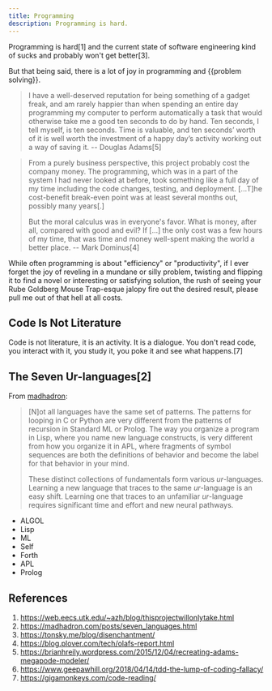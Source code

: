 ```yaml
---
title: Programming
description: Programming is hard.
---
```


Programming is hard[1] and the current state of software engineering kind of sucks and probably won't get better[3].

But that being said, there is a lot of joy in programming and {{problem solving}}.

> I have a well-deserved reputation for being something of a gadget freak, and am rarely happier than when spending an entire day programming my computer to perform automatically a task that would otherwise take me a good ten seconds to do by hand. Ten seconds, I tell myself, is ten seconds. Time is valuable, and ten seconds’ worth of it is well worth the investment of a happy day’s activity working out a way of saving it. -- Douglas Adams[5]

> From a purely business perspective, this project probably cost the company money. The programming, which was in a part of the system I had never looked at before, took something like a full day of my time including the code changes, testing, and deployment. [...T]he cost-benefit break-even point was at least several months out, possibly many years[.]
>
> But the moral calculus was in everyone's favor.  What is money, after all, compared with good and evil?  If [...] the only cost was a few hours of my time, that was time and money well-spent making the world a better place. -- Mark Dominus[4]

While often programming is about "efficiency" or "productivity", if I ever forget the joy of reveling in a mundane or silly problem, twisting and flipping it to find a novel or interesting or satisfying solution, the rush of seeing your Rube Goldberg Mouse Trap-esque jalopy fire out the desired result, please pull me out of that hell at all costs.

## Code Is Not Literature

Code is not literature, it is an activity. It is a dialogue. You don't read code, you interact with it, you study it, you poke it and see what happens.[7]

## The Seven Ur-languages[2]

From [madhadron](https://madhadron.com/posts/seven_languages.html):

> [N]ot all languages have the same set of patterns. The patterns for looping in C or Python are very different from the patterns of recursion in Standard ML or Prolog. The way you organize a program in Lisp, where you name new language constructs, is very different from how you organize it in APL, where fragments of symbol sequences are both the definitions of behavior and become the label for that behavior in your  mind.
>
> These distinct collections of fundamentals form various *ur*-languages. Learning a new language that traces to the same *ur*-language is an easy shift. Learning one that traces to an unfamiliar *ur*-language requires significant time and effort and new neural pathways.

- ALGOL
- Lisp
- ML
- Self
- Forth
- APL
- Prolog

## References

1. https://web.eecs.utk.edu/~azh/blog/thisprojectwillonlytake.html
1. https://madhadron.com/posts/seven_languages.html
1. https://tonsky.me/blog/disenchantment/
1. https://blog.plover.com/tech/olafs-report.html
1. https://brianhreily.wordpress.com/2015/12/04/recreating-adams-megapode-modeler/
1. https://www.geepawhill.org/2018/04/14/tdd-the-lump-of-coding-fallacy/
1. https://gigamonkeys.com/code-reading/
